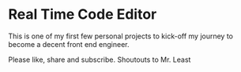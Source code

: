 # Real Time Code Editor
This is one of my first few personal projects to kick-off my journey to become a decent front end engineer.

Please like, share and subscribe. Shoutouts to Mr. Least
